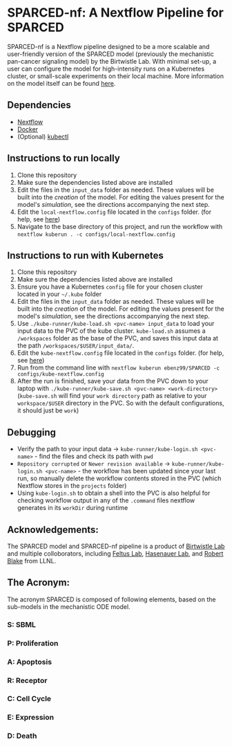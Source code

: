 # SPARCED-nf: A Nextflow Pipeline for SPARCED

SPARCED-nf is a Nextflow pipeline designed to be a more scalable and user-friendly version of the SPARCED model (previously the mechanistic pan-cancer signaling model) by the Birtwistle Lab. With minimal set-up, a user can configure the model for high-intensity runs on a Kubernetes cluster, or small-scale experiments on their local machine. More information on the model itself can be found [here](https://github.com/birtwistlelab/SPARCED).


## Dependencies

- [Nextflow](https://www.nextflow.io/docs/latest/getstarted.html)
- [Docker](https://docs.docker.com/get-docker/)
- (Optional) [kubectl](https://kubernetes.io/docs/tasks/tools/install-kubectl/)

## Instructions to run locally
1. Clone this repository
2. Make sure the dependencies listed above are installed
3. Edit the files in the `input_data` folder as needed. These values will be built into the *creation* of the model. For editing the values present for the model's *simulation*, see the directions accompanying the next step.
4. Edit the `local-nextflow.config` file located in the `configs` folder. (for help, see [here](https://github.com/ebenz99/SPARCED-nf/tree/master/configs))
5. Navigate to the base directory of this project, and run the workflow with `nextflow kuberun . -c configs/local-nextflow.config`

## Instructions to run with Kubernetes
1. Clone this repository
2. Make sure the dependencies listed above are installed
3. Ensure you have a Kubernetes `config` file for your chosen cluster located in your `~/.kube` folder
4. Edit the files in the `input_data` folder as needed. These values will be built into the *creation* of the model. For editing the values present for the model's *simulation*, see the directions accompanying the next step.
5. Use `./kube-runner/kube-load.sh <pvc-name> input_data` to load your input data to the PVC of the kube cluster. `kube-load.sh` assumes a `/workspaces` folder as the base of the PVC, and saves this input data at the path `/workspaces/$USER/input_data/`.
6. Edit the `kube-nextflow.config` file located in the `configs` folder. (for help, see [here](https://github.com/ebenz99/SPARCED-nf/tree/master/configs))
8. Run from the command line with `nextflow kuberun ebenz99/SPARCED -c configs/kube-nextflow.config`
9. After the run is finished, save your data from the PVC down to your laptop with `./kube-runner/kube-save.sh <pvc-name> <work-directory>` (`kube-save.sh` will find your `work directory` path as relative to your `workspace/$USER` directory in the PVC. So with the default configurations, it should just be `work`)

## Debugging

- Verify the path to your input data -> `kube-runner/kube-login.sh <pvc-name>` - find the files and check its path with `pwd`
- `Repository corrupted` or `Newer revision available` -> `kube-runner/kube-login.sh <pvc-name>` - the workflow has been updated since your last run, so manually delete the workflow contents stored in the PVC (which Nextflow stores in the `projects` folder)
 - Using `kube-login.sh` to obtain a shell into the PVC is also helpful for checking workflow output in any of the `.command` files nextflow generates in its `workDir` during runtime


## Acknowledgements:

The SPARCED model and SPARCED-nf pipeline is a product of [Birtwistle Lab](http://www.birtwistlelab.com/) and multiple colloborators, including [Feltus Lab](https://www.clemson.edu/science/departments/genetics-biochemistry/people/profiles/ffeltus), [Hasenauer Lab](https://www.mathematics-and-life-sciences.uni-bonn.de/en/group-members/jan-hasenauer), and [Robert Blake](https://bbs.llnl.gov/RobertBlake.html) from LLNL.



## The Acronym:
The acronym SPARCED is composed of following elements, based on the sub-models in the mechanistic ODE model.

### S: SBML

### P: Proliferation

### A: Apoptosis

###  R: Receptor

###  C: Cell Cycle

###  E: Expression

###  D: Death
